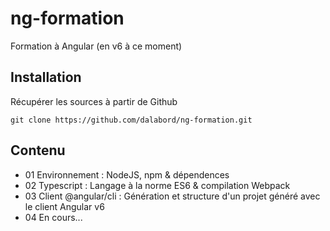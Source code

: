 # ng-formation
Formation à Angular (en v6 à ce moment)

Installation
-----------
Récupérer les sources à partir de Github

    git clone https://github.com/dalabord/ng-formation.git

Contenu
-------
- 01 Environnement : NodeJS, npm & dépendences
- 02 Typescript : Langage à la norme ES6 & compilation Webpack
- 03 Client @angular/cli : Génération et structure d'un projet généré avec le client Angular v6
- 04 En cours...
